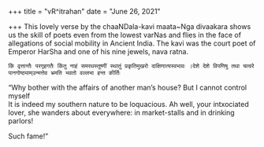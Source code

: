 +++
title = "vR^itrahan"
date = "June 26, 2021"

+++
This lovely verse by the chaaNDala-kavi maata\~Nga divaakara shows us
the skill of poets even from the lowest varNas and flies in the face of
allegations of social mobility in Ancient India. The kavi was the court
poet of Emperor HarSha and one of his nine jewels, nava ratna.  
  
`किं वृत्तान्तैः परगृहगतैः किंतु नाहं समरथस्तूष्णीं स्थातुं प्रकृतिमुखरो दाक्षिणात्यस्वभावः ।देशे देशे विपणिषु तथा चत्वरे पानगोष्ठ्याम्उन्मत्तेव भ्रमति भवतो वल्लभा हन्त कीर्तिः`

“Why bother with the affairs of another man’s house? But I cannot
control myself  
It is indeed my southern nature to be loquacious. Ah well, your
intxociated lover, she wanders about everywhere: in market-stalls and in
drinking parlors!

Such fame!”  
  
  

